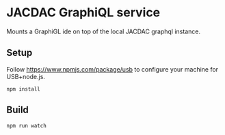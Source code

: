 # JACDAC GraphiQL service

Mounts a GraphiGL ide on top of the local JACDAC graphql instance.

## Setup

Follow https://www.npmjs.com/package/usb to configure your machine for USB+node.js.

```
npm install
```

## Build

```
npm run watch
```